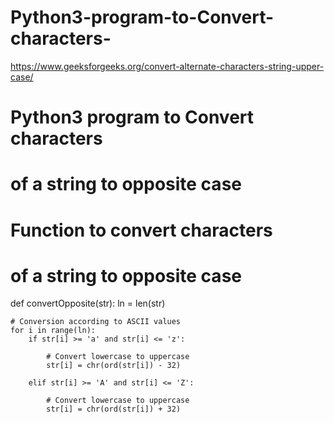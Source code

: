 # Python3-program-to-Convert-characters-
https://www.geeksforgeeks.org/convert-alternate-characters-string-upper-case/

# Python3 program to Convert characters 
# of a string to opposite case
 
# Function to convert characters 
# of a string to opposite case
def convertOpposite(str):
    ln = len(str)
 
    # Conversion according to ASCII values
    for i in range(ln):
        if str[i] >= 'a' and str[i] <= 'z':
 
            # Convert lowercase to uppercase
            str[i] = chr(ord(str[i]) - 32)
 
        elif str[i] >= 'A' and str[i] <= 'Z':
 
            # Convert lowercase to uppercase
            str[i] = chr(ord(str[i]) + 32)
